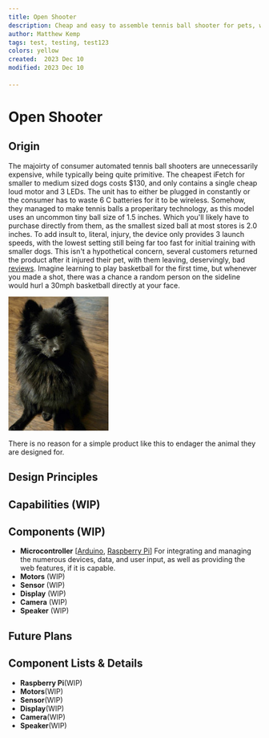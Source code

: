 ```yaml
---
title: Open Shooter
description: Cheap and easy to assemble tennis ball shooter for pets, with advanced features and varying price ranges. 
author: Matthew Kemp
tags: test, testing, test123
colors: yellow
created:  2023 Dec 10
modified: 2023 Dec 10

---
```


Open Shooter
=======================

Origin
------

The majoirty of consumer automated tennis ball shooters are unnecessarily expensive, while typically being quite primitive. The cheapest iFetch for smaller to medium sized dogs costs $130, and only contains a single cheap loud motor and 3 LEDs. The unit has to either be plugged in constantly or the consumer has to waste 6 C batteries for it to be wireless. Somehow, they managed to make tennis balls a properitary technology, as this model uses an uncommon tiny ball size of 1.5 inches. Which you'll likely have to purchase directly from them, as the smallest sized ball at most stores is 2.0 inches. To add insult to, literal, injury, the device only provides 3 launch speeds, with the lowest setting still being far too fast for initial training with smaller dogs. This isn't a hypothetical concern, several customers returned the product after it injured their pet, with them leaving, deservingly, bad [reviews](https://www.chewy.com/ifetch-mini-automatic-ball-launcher/dp/142434?utm_source=google-product&utm_medium=cpc&utm_content=iFetch&utm_campaign=19996370614&utm_term=&gad_source=1). Imagine learning to play basketball for the first time, but whenever you made a shot, there was a chance a random person on the sideline would hurl a 30mph basketball directly at your face. 

![Unnecessary Harm](https://github.com/MattiKemp/Dog-Tennis-Ball-Shooter/blob/main/images/Melissas%20poor%20pup.jpg)

There is no reason for a simple product like this to endager the animal they are designed for.

Design Principles
-----------------

Capabilities (WIP)
------------------

Components (WIP)
----------------

*   **Microcontroller** [[Arduino](#component-details-arduino), [Raspberry Pi](#component-details-pi)] For integrating and managing the numerous devices, data, and user input, as well as providing the web features, if it is capable. 
*   **Motors** (WIP)
*   **Sensor** (WIP)
*   **Display** (WIP)
*   **Camera** (WIP)
*   **Speaker** (WIP)

Future Plans
------------

Component Lists & Details
-------------------------

[#component-details-arduino]:Arduino:(WIP)
* **Raspberry Pi**(WIP)
* **Motors**(WIP)
* **Sensor**(WIP)
* **Display**(WIP)
* **Camera**(WIP)
* **Speaker**(WIP)
